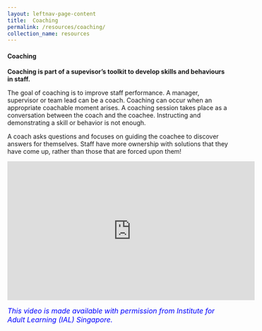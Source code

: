 ```yaml
---
layout: leftnav-page-content
title:  Coaching
permalink: /resources/coaching/
collection_name: resources
---
```




#### Coaching

**Coaching is part of a supevisor’s toolkit to develop skills and behaviours in staff.** 

The goal of coaching is to improve staff performance. A manager, supervisor or team lead can be a coach. Coaching can occur when an appropriate coachable moment arises.  A coaching session takes place as a conversation between the coach and the coachee. Instructing and demonstrating a skill or behavior is not enough. 

A coach asks questions and focuses on guiding the coachee to discover answers for themselves. Staff have more ownership with solutions that they have come up, rather than those that are forced upon them!


<div class="bp-youtube">
<iframe width="560" height="315" src="https://www.youtube.com/embed/hCnpHfdv9R4?start=16" frameborder="0" allow="accelerometer; autoplay; encrypted-media; gyroscope; picture-in-picture" allowfullscreen></iframe>
</div>


<font size="3"><font color="blue"><i>This video is made available with permission from Institute for Adult Learning (IAL) Singapore.</i></font>
